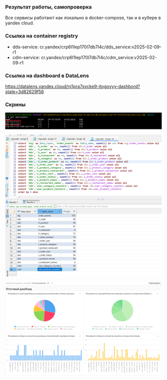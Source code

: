 ### Результат работы, самопроверка
Все сервисы работают как локально в docker-compose, так и в кубере в yandex cloud.

### Ссылка на container registry
  - dds-service: cr.yandex/crp6l1lep170l7db7l4c/dds_service:v2025-02-09-r1
  - cdm-service: cr.yandex/crp6l1lep170l7db7l4c/cdm_service:v2025-02-09-r1

### Ссылка на dashboard в DataLens
https://datalens.yandex.cloud/nj1pra7svcke9-itogovyy-dashbord?state=3d82629f56

### Скрины
![Деплойменты](screenshots/deployments.png)

![Данные](screenshots/tables.png)

![Дашбоард](screenshots/dashboard.png)
